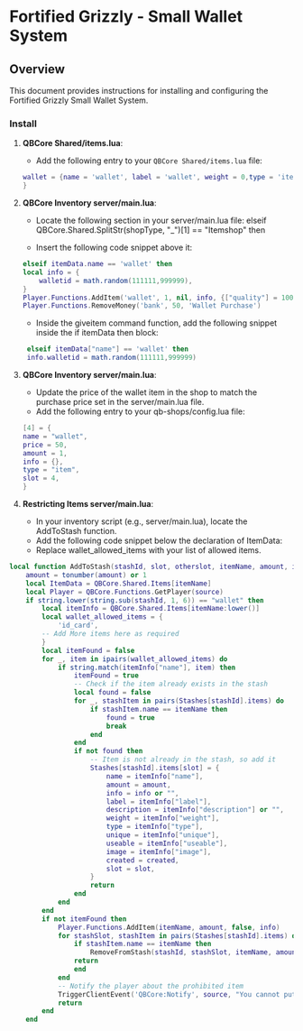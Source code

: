 # Fortified Grizzly - Small Wallet System 

## Overview
This document provides instructions for installing and configuring the Fortified Grizzly Small Wallet System.

### Install

1. **QBCore Shared/items.lua**:
   - Add the following entry to your `QBCore Shared/items.lua` file:

   ```lua
   wallet = {name = 'wallet', label = 'wallet', weight = 0,type = 'item', image = 'wallet.png', unique = true, useable = true, shouldClose = false combinable = nil,description = ''
   }
   ```

2. **QBCore Inventory server/main.lua**:
    - Locate the following section in your server/main.lua file:
    elseif QBCore.Shared.SplitStr(shopType, "_")[1] == "Itemshop" then

    - Insert the following code snippet above it:

    ```lua
    elseif itemData.name == 'wallet' then
    local info = {
        walletid = math.random(111111,999999),
    }
    Player.Functions.AddItem('wallet', 1, nil, info, {["quality"] = 100})
    Player.Functions.RemoveMoney('bank', 50, 'Wallet Purchase')
    ```
    - Inside the giveitem command function, add the following snippet inside the if itemData then block:
   ```lua
    elseif itemData["name"] == 'wallet' then
    info.walletid = math.random(111111,999999)
   ```
4. **QBCore Inventory server/main.lua**: 
    - Update the price of the wallet item in the shop to match the purchase price set in the server/main.lua file.
    - Add the following entry to your qb-shops/config.lua file:

    ```lua
    [4] = {
    name = "wallet",
    price = 50,
    amount = 1,
    info = {},
    type = "item",
    slot = 4,
    }
    ```
5. **Restricting Items server/main.lua**:
    - In your inventory script (e.g., server/main.lua), locate the AddToStash function.
    - Add the following code snippet below the declaration of ItemData:
    - Replace wallet_allowed_items with your list of allowed items.
```lua    
local function AddToStash(stashId, slot, otherslot, itemName, amount, info, created)
    amount = tonumber(amount) or 1
    local ItemData = QBCore.Shared.Items[itemName]
    local Player = QBCore.Functions.GetPlayer(source)
    if string.lower(string.sub(stashId, 1, 6)) == "wallet" then
        local itemInfo = QBCore.Shared.Items[itemName:lower()]
        local wallet_allowed_items = {
            'id_card', 
		-- Add More items here as required 
        }
        local itemFound = false
        for _, item in ipairs(wallet_allowed_items) do
            if string.match(itemInfo["name"], item) then
                itemFound = true
                -- Check if the item already exists in the stash
                local found = false
                for _, stashItem in pairs(Stashes[stashId].items) do
                    if stashItem.name == itemName then
                        found = true
                        break
                    end
                end
                if not found then
                    -- Item is not already in the stash, so add it
                    Stashes[stashId].items[slot] = {
                        name = itemInfo["name"],
                        amount = amount,
                        info = info or "",
                        label = itemInfo["label"],
                        description = itemInfo["description"] or "",
                        weight = itemInfo["weight"],
                        type = itemInfo["type"],
                        unique = itemInfo["unique"],
                        useable = itemInfo["useable"],
                        image = itemInfo["image"],
                        created = created,
                        slot = slot,
                    }
                    return
                end
            end
        end
        if not itemFound then
			Player.Functions.AddItem(itemName, amount, false, info)
            for stashSlot, stashItem in pairs(Stashes[stashId].items) do
                if stashItem.name == itemName then
                    RemoveFromStash(stashId, stashSlot, itemName, amount)  -- Remove the specific item from the stash
                return
                end
            end
            -- Notify the player about the prohibited item
            TriggerClientEvent('QBCore:Notify', source, "You cannot put that item here!", "error", 3500)
            return
        end
    end
```



